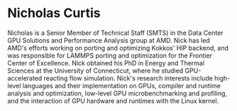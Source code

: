 <head>
  <meta charset="UTF-8">
  <meta name="description" content="Nicholas Curtis">
  <meta name="keywords" content="AMD GPU, HPC, MI300, MI250, ROCm, blog, contributor, blog author">
</head>

# Nicholas Curtis

Nicholas is a Senior Member of Technical Staff (SMTS) in the Data Center GPU Solutions and
Performance Analysis group at AMD. Nick has led AMD's efforts working on porting and optimizing
Kokkos' HIP backend, and was responsible for LAMMPS porting and optimization for the Frontier
Center of Excellence. Nick obtained his PhD in Energy and Thermal Sciences at the University of
Connecticut, where he studied GPU-accelerated reacting flow simulation. Nick's research interests
include high-level languages and their implementation on GPUs, compiler and runtime analysis
and optimization, low-level GPU microbenchmarking and profiling, and the interaction of GPU
hardware and runtimes with the Linux kernel.
